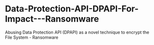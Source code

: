 # Data-Protection-API-DPAPI-For-Impact---Ransomware
Abusing Data Protection API (DPAPI) as a novel technique to encrypt the File System - Ransomware
